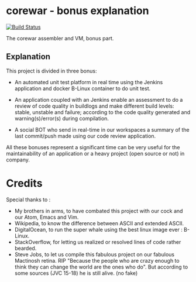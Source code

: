 # corewar - bonus explanation

[![Build Status](https://ci.antoine.network/job/Corewar/lastBuild/badge/icon)](https://ci.antoine.network/job/Corewar/lastBuild/)

The corewar assembler and VM, bonus part.

## Explanation

This project is divided in three bonus:

* An automated unit test platform in real time using the Jenkins application and docker B-Linux container to do unit test.

* An application coupled with an Jenkins enable an assessment to do a review of code quality in buildlogs and make different build levels: stable, unstable and failure; according to the code quality generated and warning(s)/error(s) during compilation.

* A social BOT who send in real-time in our workspaces a summary of the last commit/push made using our code review application.

All these bonuses represent a significant time can be very useful for the maintainability of an application or a heavy project (open source or not) in company.

# Credits

Special thanks to :

* My brothers in arms, to have combated this project with our cock and our Atom, Emacs and Vim.
* Wikipedia, to know the difference between ASCII and extended ASCII.
* DigitalOcean, to run the super whale using the best linux image ever : B-Linux.
* StackOverflow, for letting us realized or resolved lines of code rather bearded.
* Steve Jobs, to let us compile this fabulous project on our fabulous Mactinosh retina. RIP "Because the people who are crazy enough to think they can change the world are the ones who do". But according to some sources (JVC 15-18) he is still alive. (no fake)
